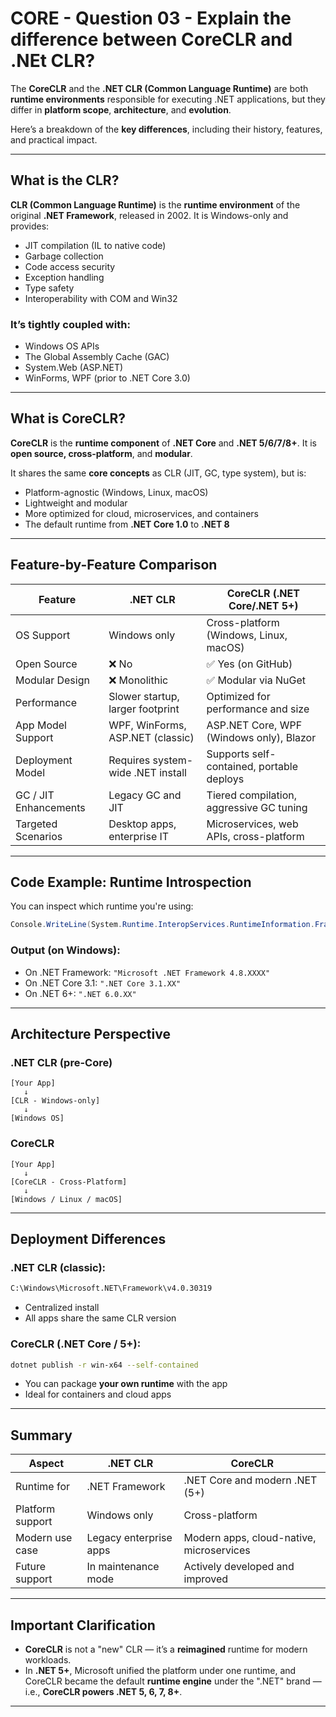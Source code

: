 # CORE - Question 03 - Explain the difference between CoreCLR and .NEt CLR?

The **CoreCLR** and the **.NET CLR (Common Language Runtime)** are both **runtime environments** responsible for executing .NET applications, but they differ in **platform scope**, **architecture**, and **evolution**.

Here’s a breakdown of the **key differences**, including their history, features, and practical impact.

---

## What is the CLR?

**CLR (Common Language Runtime)** is the **runtime environment** of the original **.NET Framework**, released in 2002. It is Windows-only and provides:

* JIT compilation (IL to native code)
* Garbage collection
* Code access security
* Exception handling
* Type safety
* Interoperability with COM and Win32

### It’s tightly coupled with:

* Windows OS APIs
* The Global Assembly Cache (GAC)
* System.Web (ASP.NET)
* WinForms, WPF (prior to .NET Core 3.0)

---

## What is CoreCLR?

**CoreCLR** is the **runtime component** of **.NET Core** and **.NET 5/6/7/8+**. It is **open source, cross-platform**, and **modular**.

It shares the same **core concepts** as CLR (JIT, GC, type system), but is:

* Platform-agnostic (Windows, Linux, macOS)
* Lightweight and modular
* More optimized for cloud, microservices, and containers
* The default runtime from **.NET Core 1.0** to **.NET 8**

---

## Feature-by-Feature Comparison

| Feature               | .NET CLR                          | CoreCLR (.NET Core/.NET 5+)               |
| --------------------- | --------------------------------- | ----------------------------------------- |
| OS Support            | Windows only                      | Cross-platform (Windows, Linux, macOS)    |
| Open Source           | ❌ No                              | ✅ Yes (on GitHub)                         |
| Modular Design        | ❌ Monolithic                      | ✅ Modular via NuGet                       |
| Performance           | Slower startup, larger footprint  | Optimized for performance and size        |
| App Model Support     | WPF, WinForms, ASP.NET (classic)  | ASP.NET Core, WPF (Windows only), Blazor  |
| Deployment Model      | Requires system-wide .NET install | Supports self-contained, portable deploys |
| GC / JIT Enhancements | Legacy GC and JIT                 | Tiered compilation, aggressive GC tuning  |
| Targeted Scenarios    | Desktop apps, enterprise IT       | Microservices, web APIs, cross-platform   |

---

## Code Example: Runtime Introspection

You can inspect which runtime you're using:

```csharp
Console.WriteLine(System.Runtime.InteropServices.RuntimeInformation.FrameworkDescription);
```

### Output (on Windows):

* On .NET Framework:
  `"Microsoft .NET Framework 4.8.XXXX"`
* On .NET Core 3.1:
  `".NET Core 3.1.XX"`
* On .NET 6+:
  `".NET 6.0.XX"`

---

## Architecture Perspective

### .NET CLR (pre-Core)

```
[Your App]
   ↓
[CLR - Windows-only]
   ↓
[Windows OS]
```

### CoreCLR

```
[Your App]
   ↓
[CoreCLR - Cross-Platform]
   ↓
[Windows / Linux / macOS]
```

---

## Deployment Differences

### .NET CLR (classic):

```bash
C:\Windows\Microsoft.NET\Framework\v4.0.30319
```

* Centralized install
* All apps share the same CLR version

### CoreCLR (.NET Core / 5+):

```bash
dotnet publish -r win-x64 --self-contained
```

* You can package **your own runtime** with the app
* Ideal for containers and cloud apps

---

## Summary

| Aspect           | .NET CLR               | CoreCLR                                  |
| ---------------- | ---------------------- | ---------------------------------------- |
| Runtime for      | .NET Framework         | .NET Core and modern .NET (5+)           |
| Platform support | Windows only           | Cross-platform                           |
| Modern use case  | Legacy enterprise apps | Modern apps, cloud-native, microservices |
| Future support   | In maintenance mode    | Actively developed and improved          |

---

## Important Clarification

* **CoreCLR** is not a "new" CLR — it’s a **reimagined** runtime for modern workloads.
* In **.NET 5+**, Microsoft unified the platform under one runtime, and CoreCLR became the default **runtime engine** under the ".NET" brand — i.e., **CoreCLR powers .NET 5, 6, 7, 8+**.

---

